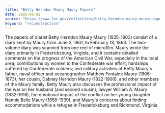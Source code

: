 ```yaml
---
title: "Betty Herndon Maury Maury Papers"
date: 2025-06-02
source: "https://www.loc.gov/collections/betty-herndon-maury-maury-papers/about-this-collection/"
keyword: "reconstruction"
---
```


The papers of diarist Betty Herndon Maury Maury (1835-1903) consist of a diary kept by Maury from June 3, 1861, to February 18, 1863. The two-volume diary was scanned from one reel of microfilm. Maury wrote the diary primarily in Fredericksburg, Virginia, and it contains detailed comments on the progress of the American Civil War, especially in the local area; contributions by women to the Confederate war effort; hardships suffered by Confederate soldiers; and military activities of Betty Maury's father, naval officer and oceanographer Matthew Fontaine Maury (1806-1873), her cousin, Dabney Herndon Maury (1822-1900), and other members of the Maury family. Betty Maury also discusses the professional impact of the war on her husband (and second cousin), lawyer William A. Maury (1832-1918), the emotional impact of the conflict on her young daughter Nannie Belle Maury (1858-1939), and Maury's concerns about finding accommodations while a refugee in Fredericksburg and Richmond, Virginia.

